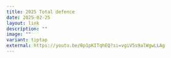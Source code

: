 ```yaml
---
title: 2025 Total defence
date: 2025-02-25
layout: link
description: ""
image: ""
variant: tiptap
external: https://youtu.be/Bp1pKITqhEQ?si=vgiV5s9alWgwLLAg
---
```

